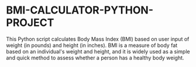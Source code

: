 # BMI-CALCULATOR-PYTHON-PROJECT
This Python script calculates Body Mass Index (BMI) based on user input of weight (in pounds) and height (in inches). BMI is a measure of body fat based on an individual's weight and height, and it is widely used as a simple and quick method to assess whether a person has a healthy body weight.
